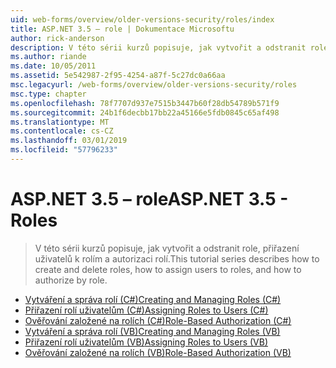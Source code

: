 ```yaml
---
uid: web-forms/overview/older-versions-security/roles/index
title: ASP.NET 3.5 – role | Dokumentace Microsoftu
author: rick-anderson
description: V této sérii kurzů popisuje, jak vytvořit a odstranit role, přiřazení uživatelů k rolím a autorizaci rolí.
ms.author: riande
ms.date: 10/05/2011
ms.assetid: 5e542987-2f95-4254-a87f-5c27dc0a66aa
msc.legacyurl: /web-forms/overview/older-versions-security/roles
msc.type: chapter
ms.openlocfilehash: 78f7707d937e7515b3447b60f28db54789b571f9
ms.sourcegitcommit: 24b1f6decbb17bb22a45166e5fdb0845c65af498
ms.translationtype: MT
ms.contentlocale: cs-CZ
ms.lasthandoff: 03/01/2019
ms.locfileid: "57796233"
---
```

<a name="aspnet-35---roles"></a><span data-ttu-id="8a970-103">ASP.NET 3.5 – role</span><span class="sxs-lookup"><span data-stu-id="8a970-103">ASP.NET 3.5 - Roles</span></span>
====================
> <span data-ttu-id="8a970-104">V této sérii kurzů popisuje, jak vytvořit a odstranit role, přiřazení uživatelů k rolím a autorizaci rolí.</span><span class="sxs-lookup"><span data-stu-id="8a970-104">This tutorial series describes how to create and delete roles, how to assign users to roles, and how to authorize by role.</span></span>


- [<span data-ttu-id="8a970-105">Vytváření a správa rolí (C#)</span><span class="sxs-lookup"><span data-stu-id="8a970-105">Creating and Managing Roles (C#)</span></span>](creating-and-managing-roles-cs.md)
- [<span data-ttu-id="8a970-106">Přiřazení rolí uživatelům (C#)</span><span class="sxs-lookup"><span data-stu-id="8a970-106">Assigning Roles to Users (C#)</span></span>](assigning-roles-to-users-cs.md)
- [<span data-ttu-id="8a970-107">Ověřování založené na rolích (C#)</span><span class="sxs-lookup"><span data-stu-id="8a970-107">Role-Based Authorization (C#)</span></span>](role-based-authorization-cs.md)
- [<span data-ttu-id="8a970-108">Vytváření a správa rolí (VB)</span><span class="sxs-lookup"><span data-stu-id="8a970-108">Creating and Managing Roles (VB)</span></span>](creating-and-managing-roles-vb.md)
- [<span data-ttu-id="8a970-109">Přiřazení rolí uživatelům (VB)</span><span class="sxs-lookup"><span data-stu-id="8a970-109">Assigning Roles to Users (VB)</span></span>](assigning-roles-to-users-vb.md)
- [<span data-ttu-id="8a970-110">Ověřování založené na rolích (VB)</span><span class="sxs-lookup"><span data-stu-id="8a970-110">Role-Based Authorization (VB)</span></span>](role-based-authorization-vb.md)
